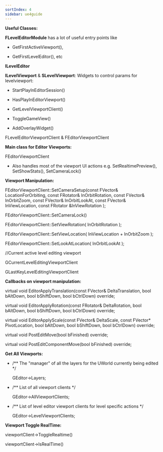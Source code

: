 ```yaml
---
sortIndex: 4
sidebar: ue4guide
---
```


**Useful Classes:**

**FLevelEditorModule** has a lot of useful entry points like

- GetFirstActiveViewport(),

- GetFirstLevelEditor(), etc

**ILevelEditor**

**ILevelViewport** & **SLevelViewport**: Widgets to control params for levelviewport:

- StartPlayInEditorSession()

- HasPlayInEditorViewport()

- GetLevelViewportClient()

- ToggleGameView()

- AddOverlayWidget()

FLevelEditorViewportClient & FEditorViewportClient

**Main class for Editor Viewports:**

FEditorViewportClient

- Also handles most of the viewport UI actions e.g. SetRealtimePreview(), SetShowStats(), SetCameraLock()

**Viewport Manipulation:**

FEditorViewportClient::SetCameraSetup(const FVector& LocationForOrbiting, const FRotator& InOrbitRotation, const FVector& InOrbitZoom, const FVector& InOrbitLookAt, const FVector& InViewLocation, const FRotator &InViewRotation );

FEditorViewportClient::SetCameraLock()

FEditorViewportClient::SetViewRotation( InOrbitRotation );

FEditorViewportClient::SetViewLocation( InViewLocation + InOrbitZoom );

FEditorViewportClient::SetLookAtLocation( InOrbitLookAt );

//Current active level editing viewport

GCurrentLevelEditingViewportClient

GLastKeyLevelEditingViewportClient

**Callbacks on viewport manipulation:**

virtual void EditorApplyTranslation(const FVector& DeltaTranslation, bool bAltDown, bool bShiftDown, bool bCtrlDown) override;

virtual void EditorApplyRotation(const FRotator& DeltaRotation, bool bAltDown, bool bShiftDown, bool bCtrlDown) override;

virtual void EditorApplyScale(const FVector& DeltaScale, const FVector\* PivotLocation, bool bAltDown, bool bShiftDown, bool bCtrlDown) override;

virtual void PostEditMove(bool bFinished) override;

virtual void PostEditComponentMove(bool bFinished) override;

**Get All Viewports:**

- /\*\* The "manager" of all the layers for the UWorld currently being edited \*/

  GEditor->Layers;

- /\*\* List of all viewport clients \*/

  GEditor->AllViewportClients;

- /\*\* List of level editor viewport clients for level specific actions \*/

  GEditor->LevelViewportClients;

**Viewport Toggle RealTime:**

viewportClient->ToggleRealtime()

viewportClient->IsRealTime()
